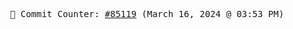 <p align="center">
    <samp>
        📮 Commit Counter: <a href="https://github.com/Javascript-void0/Javascript-void0/commits/main">#85119</a> (March 16, 2024 @ 03:53 PM)
    </samp>
</p>